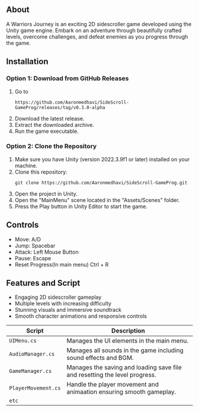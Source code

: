 ## About
A Warriors Journey is an exciting 2D sidescroller game developed using the Unity game engine. Embark on an adventure through beautifully crafted levels, overcome challenges, and defeat enemies as you progress through the game.

## Installation

### Option 1: Download from GitHub Releases

1. Go to
   ```
   https://github.com/Aaronmedhavi/SideScroll-GameProg/releases/tag/v0.3.0-alpha
   ```
2. Download the latest release.
3. Extract the downloaded archive.
4. Run the game executable.

### Option 2: Clone the Repository

1. Make sure you have Unity (version 2022.3.9f1 or later) installed on your machine.
2. Clone this repository:
   ```
   git clone https://github.com/Aaronmedhavi/SideScroll-GameProg.git
   ```
3. Open the project in Unity.
4. Open the "MainMenu" scene located in the "Assets/Scenes" folder.
5. Press the Play button in Unity Editor to start the game.

## Controls

- Move: A/D
- Jump: Spacebar
- Attack: Left Mouse Button
- Pause: Escape
- Reset Progress(In main menu) Ctrl + R

## Features and Script
- Engaging 2D sidescroller gameplay
- Multiple levels with increasing difficulty
- Stunning visuals and immersive soundtrack
- Smooth character animations and responsive controls

|  Script       | Description                                                  |
| ------------------- | ------------------------------------------------------------ |
| `UIMenu.cs` | Manages the UI elements in the main menu. |
| `AudioManager.cs` | Manages all sounds in the game including sound effects and BGM. |
| `GameManager.cs`  | Manages the saving and loading save file and resetting the level progress. |
| `PlayerMovement.cs`  | Handle the player movement and animaation ensuring smooth gameplay. |
| `etc`  | |
